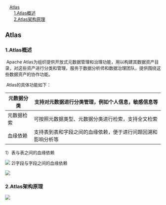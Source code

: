 &emsp;<a href="#0">Atlas</a>  
&emsp;&emsp;<a href="#1">1.Atlas概述</a>  
&emsp;&emsp;<a href="#2">2.Atlas架构原理</a>  
## <a name="0">Atlas




### <a name="1">1.Atlas概述


​		Apache Atlas为组织提供开放式元数据管理和治理功能，用以构建其数据资产目录，对这些资产进行分类和管理，服务于数据分析师和数据治理团队，提供围绕这些数据资产的协作功能。

​		Atlas的具体功能如下：

| 元数据分类 | 支持对元数据进行分类管理，例如个人信息，敏感信息等           |
| ---------- | ------------------------------------------------------------ |
| 元数据检索 | 可按照元数据类型、元数据分类进行检索，支持全文检索           |
| 血缘依赖   | 支持表到表和字段之间的血缘依赖，便于进行问题回溯和影响分析等 |

1）表与表之间的血缘依赖

![](https://yingziimage.oss-cn-beijing.aliyuncs.com/img/202302151612804.png)
2)字段与字段之间的血缘依赖

![](https://yingziimage.oss-cn-beijing.aliyuncs.com/img/202302151612898.png)
### <a name="2">2.Atlas架构原理

![](https://img-blog.csdnimg.cn/8ef1ac937d3c4ad38b26495b9ea69c28.png)

